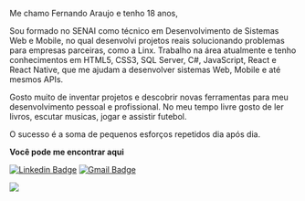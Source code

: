 <p>Me chamo Fernando Araujo e tenho 18 anos,<p>
<p>Sou formado no SENAI como técnico em Desenvolvimento de Sistemas Web e Mobile, no qual desenvolvi projetos reais solucionando problemas para empresas parceiras, como a Linx. Trabalho na área atualmente e tenho conhecimentos em HTML5, CSS3, SQL Server, C#, JavaScript, React e React Native, que me ajudam a desenvolver sistemas Web, Mobile e até mesmos APIs.<p>
<p>Gosto muito de inventar projetos e descobrir novas ferramentas para meu desenvolvimento pessoal e profissional. No meu tempo livre gosto de ler livros, escutar musicas, jogar e assistir futebol.<p>
 
<p>O sucesso é a soma de pequenos esforços repetidos dia após dia.
 
**Você pode me encontrar aqui**<p>
 
[![Linkedin Badge](https://img.shields.io/badge/-Fernando%20Araujo-0e76a8?style=square&logo=Linkedin&logoColor=white&link=https://www.linkedin.com/in/fernando-vinicius-conceicao-araujo/)](https://www.linkedin.com/in/fernando-vinicius-conceicao-araujo/) [![Gmail Badge](https://img.shields.io/badge/-fernandovcaraujo@gmail.com-ff2222?style=square&logo=Gmail&logoColor=white&link=mailto:fernandovcaraujo@gmail.com)](mailto:fernandovcaraujo@gmail.com)

 <img align="left" src="https://github-readme-stats.vercel.app/api?username=fernandoaraujodev&show_icons=true" />

